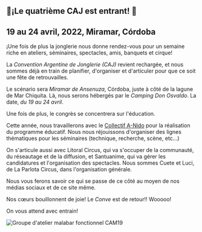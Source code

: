 ## 🎉¡Le quatrième CAJ est entrant! 🎉
## 19 au 24 avril, 2022, Miramar, Córdoba

¡Une fois de plus la jonglerie nous donne rendez-vous pour un semaine riche en ateliers, séminaires, spectacles, amis, banquets et cirque!

La _Convention Argentine de Jonglerie (CAJ)_ revient rechargée, et nous sommes déjà en train de planifier, d'organiser et d'articuler pour que ce soit une fête de retrouvailles.

Le scénario sera _Miramar de Ansenuza_, Córdoba, juste à côté de la lagune de Mar Chiquita. Là, nous serons hébergés par le _Camping Don Osvaldo_. La date, _du 19 au 24 avril_.

Une fois de plus, le congrès se concentrera sur l'éducation.

Cette année, nous travaillerons avec le [Collectif A-Nido](https://colectivoanido.com) pour la réalisation du programme éducatif. Nous nous réjouissons d'organiser des lignes thématiques pour les séminaires (technique, recherche, scène, etc...)

On s'articule aussi avec Litoral Circus, qui va s'occuper de la communauté, du réseautage et de la diffusion, et Santuanime, qui va gérer les candidatures et l'organisation des spectacles. Nous sommes Cuete et Luci, de La Parlota Circus, dans l'organisation générale.

Nous vous ferons savoir ce qui se passe de ce côté au moyen de nos médias sociaux et de ce site même.

Nos cœurs bouillonnent de joie! Le _Conve_ est de retour!! Wooooo!

On vous attend avec entrain!

![Groupe d'atelier malabar fonctionnel CAM19](/img/artículos/funcional.webp)
